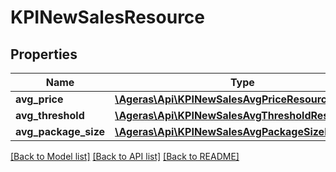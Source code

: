 # KPINewSalesResource

## Properties
Name | Type | Description | Notes
------------ | ------------- | ------------- | -------------
**avg_price** | [**\Ageras\Api\KPINewSalesAvgPriceResource**](KPINewSalesAvgPriceResource.md) |  | [optional] 
**avg_threshold** | [**\Ageras\Api\KPINewSalesAvgThresholdResource**](KPINewSalesAvgThresholdResource.md) |  | [optional] 
**avg_package_size** | [**\Ageras\Api\KPINewSalesAvgPackageSizeResource**](KPINewSalesAvgPackageSizeResource.md) |  | [optional] 

[[Back to Model list]](../README.md#documentation-for-models) [[Back to API list]](../README.md#documentation-for-api-endpoints) [[Back to README]](../README.md)


